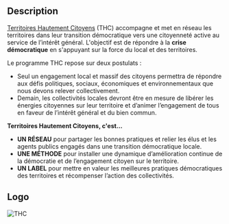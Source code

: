 ## Description

[Territoires Hautement Citoyens](http://www.territoires-hautement-citoyens.fr) (THC) accompagne et met en réseau les territoires dans leur transition démocratique vers une citoyenneté active au service de l’intérêt général. L'objectif est de répondre à la **crise démocratique** en s'appuyant sur la force du local et des territoires.

Le programme THC repose sur deux postulats :
* Seul un engagement local et massif des citoyens permettra de répondre aux défis politiques, sociaux, économiques et environnementaux que nous devons relever collectivement.
* Demain, les collectivités locales devront être en mesure de libérer les énergies citoyennes sur leur territoire et d’animer l’engagement de tous en faveur de l’intérêt général et du bien commun.

**Territoires Hautement Citoyens, c'est...**
* **UN RÉSEAU** pour partager les bonnes pratiques et relier les élus et les agents publics engagés dans une transition démocratique locale.
* **UNE MÉTHODE** pour installer une dynamique d’amélioration continue de la démocratie et de l’engagement citoyen sur le territoire.
* **UN LABEL** pour mettre en valeur les meilleures pratiques démocratiques des territoires et récompenser l’action des collectivités.

## Logo
![THC](http://www.territoires-hautement-citoyens.fr/wp-content/uploads/2014/11/logotype-copie.png)


